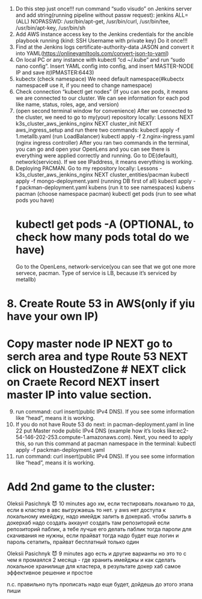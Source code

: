1. Do this step just once!!! run command “sudo visudo” on Jenkins server and add string(running pipeline without passw request):
   jenkins ALL=(ALL) NOPASSWD: /usr/bin/apt-get, /usr/bin/curl, /usr/bin/tee, /usr/bin/apt-key, /usr/bin/sh
2. Add AWS instance access key to the Jenkins credentials for the ancible playbook running (kind: SSH Username with private key) Do it once!!!
3. Find at the Jenkins logs certificate-authority-data JASON and convert it into YAML(https://onlineyamltools.com/convert-json-to-yaml)
4. On local PC or any instance with kubectl “cd ~/.kube” and run “sudo nano config”. Insert YAML config into config, and insert  MASTER-NODE IP and save it(IPMASTER:6443)
6. kubectx (check namespace) We need default namespace(#kubectx namespace# use it, if you need to change namespace)
5. Check connection “kubectl get nodes” (If you can see pods, it means we are connected to our cluster. We can see information for each pod like name, status, roles, age, and version)
6. (open second terminal window for convenience) After we connected to the cluster, we need to go to my(your) repository locally: Lessons NEXT k3s_cluster_aws_jenkins_nginx NEXT cluster_init  NEXT  aws_ingress_setup and run there two commands:
   kubectl apply -f 1.metallb.yaml (run LoadBalancer)
   kubectl apply -f 2.nginx-ingress.yaml (nginx ingress controller)
After you ran two commands in the terminal, you can go and open your OpenLens and you can see there is everything were applied correctly and running. Go to DE(default), network(services). If we see IPaddress, it means everything is working.
8. Deploying PACMAN. Go to my repository locally: Lessons - k3s_cluster_aws_jenkins_nginx NEXT cluster_entities/pacman
     kubectl apply -f mongo-deployment.yaml (running DB first of all)
     kubectl apply -f packman-deployment.yaml
     kubens (run it to see namespaces)
     kubens pacman (choose namespace pacman)
     kubectl get pods (run to see what pods you have)
     # kubectl get pods -A (OPTIONAL, to check how many pods total do we have)
     Go to the OpenLens, network-service(you can see that we got one more servece, pacman. Type of service is LB, because it’s
     serviced by metallb)
#  8.  Create Route 53 in AWS(only if yiu have your own IP)
#  Copy master node IP NEXT go to serch area and type Route 53 NEXT click on HoustedZone #  NEXT click on Craete Record NEXT insert master IP into value section.
9. run command: curl insert(public IPv4 DNS). If you see some information like “head”, means it is working.
10. If you do not have Route 53 do next: in pacman-deployment.yaml in line 22 put Master node public IPv4 DNS (example how it’s looks like:ec2-54-146-202-253.compute-1.amazonaws.com). Next, you need to apply this, so run this command at pacman namespace in the terminal: kubectl apply -f packman-deployment.yaml
11. run command: curl insert(public IPv4 DNS). If you see some information like “head”, means it is working.

# Add 2nd game to the cluster:

Oleksii Pasichnyk
:smiling_imp:  10 minutes ago
хм, если тестировать локально то да, если в кластер в авс выгружаешь то нет.
у aws нет доступа к локальному имейджу, надо имейдж залить в докерхаб.
чтобы залить в докерхаб надо
создать аккаунт
создать там репозиторий
если репозиторий паблик, а тебе лучше его делать паблик тогда пароли  для скачивания не нужны, если прайват тогда надо будет еще логин и пароль сетапить, прайват бесплатный только один

Oleksii Pasichnyk
:smiling_imp:  9 minutes ago
есть и другие варианты но это то с чем я промаялся 2 месяца - где хранить имейджы и как сделать локальное хранилище для кластера, в результате докер хаб самое эффективное решение и простое

п.с. правильно путь прописать надо еще будет, дойдешь до этого этапа пиши